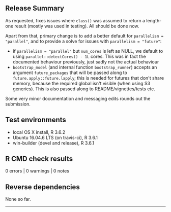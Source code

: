 ## Release Summary

As requested, fixes issues where `class()` was assumed to return a length-one result (mostly was used in testing). All should be done now.

Apart from that, primary change is to add a better default for `parallelism = "parallel"`, and to provide a solve for issues with `parallelism = "future"`:

* if `parallelism = "parallel"` but `num_cores` is left as NULL, we default to using `parallel::detectCores() - 1L` cores. This was in fact the documented behaviour previously, just sadly not the actual behaviour
* `bootstrap_model` (and internal function `bootstrap_runner`) accepts an argument `future_packages` that will be passed along to `future.apply::future.lapply`; this is needed for futures that don't share memory, because the required global isn't visible (when using S3 generics). This is also passed along to README/vignettes/tests etc.

Some very minor documentation and messaging edits rounds out the submission.

## Test environments
* local OS X install, R 3.6.2
* Ubuntu 16.04.6 LTS (on travis-ci), R 3.6.1
* win-builder (devel and release), R 3.6.1

## R CMD check results

0 errors | 0 warnings | 0 notes

## Reverse dependencies

None so far.

---
